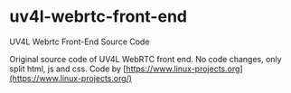 # uv4l-webrtc-front-end
UV4L Webrtc Front-End Source Code

Original source code of UV4L WebRTC front end. No code changes, only split html, js and css. Code by [https://www.linux-projects.org](https://www.linux-projects.org/)


